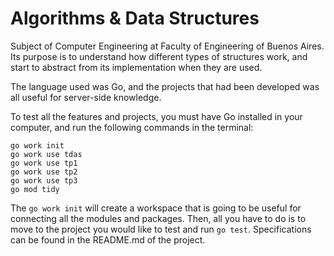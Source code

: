 # Algorithms & Data Structures

Subject of Computer Engineering at Faculty of Engineering of Buenos Aires. Its purpose is to understand how different types of structures work, and start to abstract from its implementation when they are used.

The language used was Go, and the projects that had been developed was all useful for server-side knowledge.

To test all the features and projects, you must have Go installed in your computer, and run the following commands in the terminal: 

```
go work init
go work use tdas
go work use tp1
go work use tp2
go work use tp3
go mod tidy
```

The `go work init` will create a workspace that is going to be useful for connecting all the modules and packages.
Then, all you have to do is to move to the project you would like to test and run `go test`. Specifications can be found in the README.md of the project.
